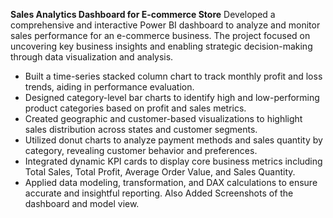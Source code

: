 **Sales Analytics Dashboard for E-commerce Store**
Developed a comprehensive and interactive Power BI dashboard to analyze and monitor sales performance for an e-commerce business. The project focused on uncovering key business insights and enabling strategic decision-making through data visualization and analysis.

- Built a time-series stacked column chart to track monthly profit and loss trends, aiding in performance evaluation.
- Designed category-level bar charts to identify high and low-performing product categories based on profit and sales metrics.
- Created geographic and customer-based visualizations to highlight sales distribution across states and customer segments.
- Utilized donut charts to analyze payment methods and sales quantity by category, revealing customer behavior and preferences.
- Integrated dynamic KPI cards to display core business metrics including Total Sales, Total Profit, Average Order Value, and Sales Quantity.
- Applied data modeling, transformation, and DAX calculations to ensure accurate and insightful reporting.
Also Added Screenshots of the dashboard and model view.
